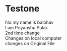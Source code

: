 # Testone


hlo my name is baibhav<br>
I am Priyanshu Pulak<br>
2nd time change<br>
Changes on local computer<br>
changes on Original File<br>
